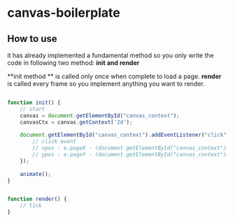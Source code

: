 # canvas-boilerplate

## How to use

it has already implemented a fundamental method so you only write the code in following two method: **init and render**

**init method ** is called only once when complete to load a page. **render** is called every frame so you implement anything you want to render.


```js

function init() {
    // start
    canvas = document.getElementById("canvas_context");
    canvasCtx = canvas.getContext('2d');
    
    document.getElementById("canvas_context").addEventListener("click", function(e) {
        // click event
        // xpos : e.pageX - (document.getElementById("canvas_context").offsetLeft - window.pageXOffset)
        // ypos : e.pageY - (document.getElementById("canvas_context").offsetTop - window.pageYOffset)
    });
    
    animate();
}

```

```js

function render() {
    // tick
}

```
